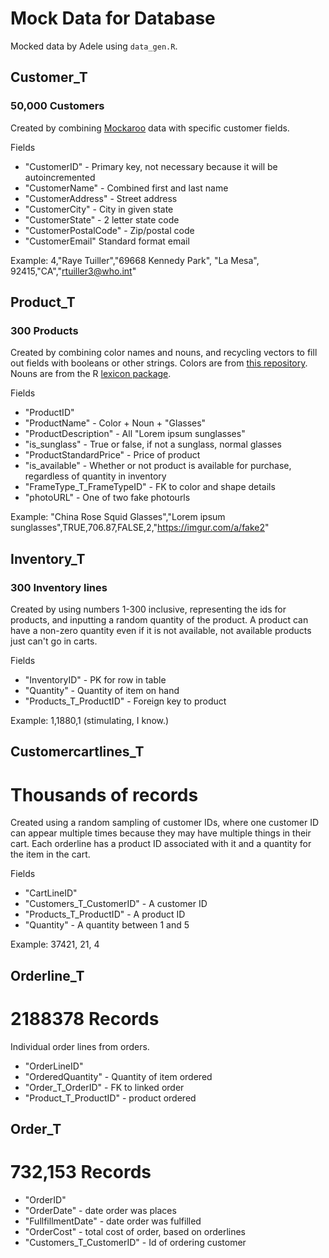 # Mock Data for Database

Mocked data by Adele using `data_gen.R`.

## Customer_T
### 50,000 Customers

Created by combining [Mockaroo](https://www.mockaroo.com/) data with specific customer fields.

Fields
- "CustomerID" - Primary key, not necessary because it will be autoincremented
- "CustomerName" - Combined first and last name
- "CustomerAddress" - Street address
- "CustomerCity" - City in given state
- "CustomerState" - 2 letter state code
- "CustomerPostalCode" - Zip/postal code
- "CustomerEmail" Standard format email

Example: 4,"Raye Tuiller","69668 Kennedy Park", "La Mesa", 92415,"CA","rtuiller3@who.int"

## Product_T
### 300 Products
Created by combining color names and nouns, and recycling vectors to fill out fields with booleans or other strings.
Colors are from [this repository](https://github.com/codebrainz/color-names).
Nouns are from the R [lexicon package](https://cran.r-project.org/web/packages/lexicon/lexicon.pdf).

Fields
- "ProductID"
- "ProductName" - Color + Noun + "Glasses"
- "ProductDescription" - All "Lorem ipsum sunglasses"
- "is_sunglass" - True or false, if not a sunglass, normal glasses
- "ProductStandardPrice" - Price of product
- "is_available" - Whether or not product is available for purchase, regardless of quantity in inventory
- "FrameType_T_FrameTypeID" - FK to color and shape details
- "photoURL" - One of two fake photourls

Example: "China Rose Squid Glasses","Lorem ipsum sunglasses",TRUE,706.87,FALSE,2,"https://imgur.com/a/fake2"

## Inventory_T
### 300 Inventory lines
Created by using numbers 1-300 inclusive, representing the ids for products, and inputting a random quantity of the product.
A product can have a non-zero quantity even if it is not available, not available products just can't go in carts.

Fields
- "InventoryID" - PK for row in table
- "Quantity" - Quantity of item on hand
- "Products_T_ProductID" - Foreign key to product

Example: 1,1880,1 
(stimulating, I know.)

## Customercartlines_T
# Thousands of records

Created using a random sampling of customer IDs, where one customer ID can appear multiple times because they may have multiple things in their cart. Each orderline has a product ID associated with it and a quantity for the item in the cart.

Fields
- "CartLineID"
- "Customers_T_CustomerID" - A customer ID
- "Products_T_ProductID" - A product ID
- "Quantity" - A quantity between 1 and 5

Example: 37421, 21, 4

## Orderline_T
#  2188378 Records
Individual order lines from orders.
- "OrderLineID"
- "OrderedQuantity" - Quantity of item ordered
- "Order_T_OrderID" - FK to linked order
- "Product_T_ProductID" - product ordered

## Order_T
# 732,153 Records
- "OrderID"
- "OrderDate" - date order was places
- "FullfillmentDate" - date order was fulfilled
- "OrderCost" - total cost of order, based on orderlines
- "Customers_T_CustomerID" - Id of ordering customer
